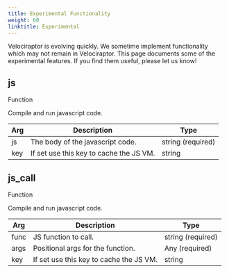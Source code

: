 ```yaml
---
title: Experimental Functionality
weight: 60
linktitle: Experimental
---
```


Velociraptor is evolving quickly. We sometime implement
functionality which may not remain in Velociraptor. This page
documents some of the experimental features. If you find them
useful, please let us know!

## js
<span class='vql_type pull-right'>Function</span>

Compile and run javascript code.

Arg | Description | Type
----|-------------|-----
js|The body of the javascript code.|string (required)
key|If set use this key to cache the JS VM.|string


## js_call
<span class='vql_type pull-right'>Function</span>

Compile and run javascript code.

Arg | Description | Type
----|-------------|-----
func|JS function to call.|string (required)
args|Positional args for the function.|Any (required)
key|If set use this key to cache the JS VM.|string

